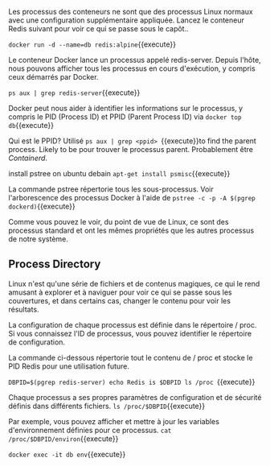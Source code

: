 Les processus des conteneurs  ne sont que des processus Linux normaux avec une configuration supplémentaire appliquée. Lancez le conteneur Redis suivant pour voir ce qui se passe sous le capôt..

`docker run -d --name=db redis:alpine`{{execute}}

Le conteneur Docker lance un processus appelé redis-server. Depuis l'hôte, nous pouvons afficher tous les processus en cours d'exécution, y compris ceux démarrés par Docker.

`ps aux | grep redis-server`{{execute}}


Docker peut nous aider à identifier les informations sur le processus, y compris le PID (Process ID) et PPID (Parent Process ID) via `docker top db`{{execute}}


Qui est le PPID? Utilisé `ps aux | grep <ppid> `{{execute}}to find the parent process. Likely to be 
pour trouver le processus parent. Probablement être *Containerd*.

install pstree on ubuntu debain
`apt-get install psmisc`{{execute}}


La commande pstree répertorie tous les sous-processus. Voir l'arborescence des processus Docker à l'aide de `pstree -c -p -A $(pgrep dockerd)`{{execute}}


Comme vous pouvez le voir, du point de vue de Linux, ce sont des processus standard et ont les mêmes propriétés que les autres processus de notre système.

## Process Directory
Linux n'est qu'une série de fichiers et de contenus magiques, ce qui le rend amusant à explorer et à naviguer pour voir ce qui se passe sous les couvertures, et dans certains cas, changer le contenu pour voir les résultats.

La configuration de chaque processus est définie dans le répertoire / proc. Si vous connaissez l'ID de processus, vous pouvez identifier le répertoire de configuration.

La commande ci-dessous répertorie tout le contenu de / proc et stocke le PID Redis pour une utilisation future.

`DBPID=$(pgrep redis-server)
echo Redis is $DBPID
ls /proc
`{{execute}}


Chaque processus a ses propres paramètres de configuration et de sécurité définis dans différents fichiers. `ls /proc/$DBPID`{{execute}}

Par exemple, vous pouvez afficher et mettre à jour les variables d'environnement définies pour ce processus. `cat /proc/$DBPID/environ`{{execute}}

`docker exec -it db env`{{execute}}

